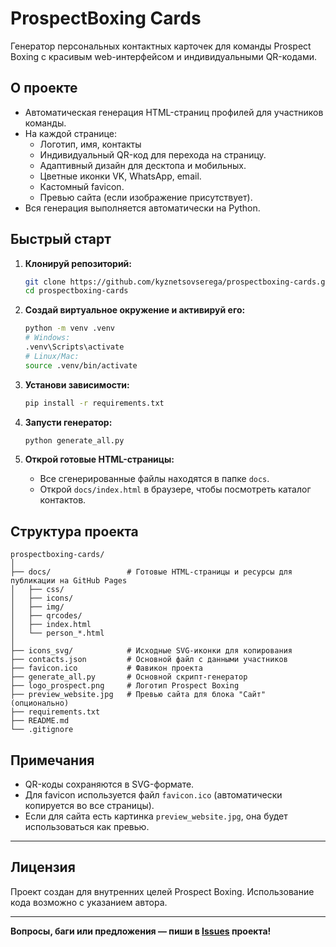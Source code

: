 
# ProspectBoxing Cards

Генератор персональных контактных карточек для команды Prospect Boxing с красивым web-интерфейсом и индивидуальными QR-кодами.

## О проекте

- Автоматическая генерация HTML-страниц профилей для участников команды.
- На каждой странице:
  - Логотип, имя, контакты 
  - Индивидуальный QR-код для перехода на страницу.
  - Адаптивный дизайн для десктопа и мобильных.
  - Цветные иконки VK, WhatsApp, email.
  - Кастомный favicon.
  - Превью сайта (если изображение присутствует).
- Вся генерация выполняется автоматически на Python.

## Быстрый старт

1. **Клонируй репозиторий:**
   ```sh
   git clone https://github.com/kyznetsovserega/prospectboxing-cards.git
   cd prospectboxing-cards
   ```

2. **Создай виртуальное окружение и активируй его:**
   ```sh
   python -m venv .venv
   # Windows:
   .venv\Scripts\activate
   # Linux/Mac:
   source .venv/bin/activate
   ```

3. **Установи зависимости:**
   ```sh
   pip install -r requirements.txt
   ```

4. **Запусти генератор:**
   ```sh
   python generate_all.py
   ```

5. **Открой готовые HTML-страницы:**
   - Все сгенерированные файлы находятся в папке `docs`.
   - Открой `docs/index.html` в браузере, чтобы посмотреть каталог контактов.

## Структура проекта

```
prospectboxing-cards/
│
├── docs/                 # Готовые HTML-страницы и ресурсы для публикации на GitHub Pages
│   ├── css/
│   ├── icons/
│   ├── img/
│   ├── qrcodes/
│   ├── index.html
│   └── person_*.html
│
├── icons_svg/            # Исходные SVG-иконки для копирования
├── contacts.json         # Основной файл с данными участников
├── favicon.ico           # Фавикон проекта
├── generate_all.py       # Основной скрипт-генератор
├── logo_prospect.png     # Логотип Prospect Boxing
├── preview_website.jpg   # Превью сайта для блока "Сайт" (опционально)
├── requirements.txt
├── README.md
└── .gitignore
```

## Примечания

- QR-коды сохраняются в SVG-формате.
- Для favicon используется файл `favicon.ico` (автоматически копируется во все страницы).
- Если для сайта есть картинка `preview_website.jpg`, она будет использоваться как превью.

---

## Лицензия

Проект создан для внутренних целей Prospect Boxing. Использование кода возможно с указанием автора.

---

**Вопросы, баги или предложения — пиши в [Issues](https://github.com/kyznetsovserega/prospectboxing-cards/issues) проекта!**
